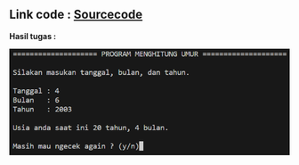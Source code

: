 ## Link code : [Sourcecode](https://github.com/GilarSumilar/Menghitung-Umur/blob/main/Menghitung%20Umur.py)

**Hasil tugas :**

![1](Gambar/1.png)
